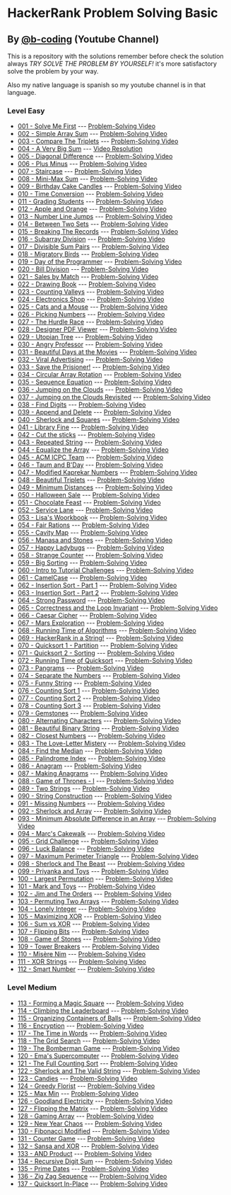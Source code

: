 # HackerRank Problem Solving Basic 
## By [@b-coding](https://www.youtube.com/@b-coding) (Youtube Channel)
This is a repository with the solutions remember before check the solution always *TRY SOLVE THE PROBLEM BY YOURSELF!* it's more satisfactory solve the problem by your way.

Also my native language is spanish so my youtube channel is in that language.
### Level Easy
- [001 - Solve Me First](https://github.com/boris-calli/problem-solving-basic-hackerrank/blob/main/Easy/001-SolveMeFirst.js) --- [Problem-Solving Video](https://youtu.be/oy1bk353RmA?si=q1nQkCkT83G4t4N1)
- [002 - Simple Array Sum](https://github.com/boris-calli/problem-solving-basic-hackerrank-solutions/blob/main/Easy/002-SimpleArraySum.js) --- [Problem-Solving Video](https://youtu.be/RrrPL_XJj8g?si=nxMrExnWqfvWHlAO)
- [003 - Compare The Triplets](https://github.com/boris-calli/problem-solving-basic-hackerrank-solutions/blob/main/Easy/003-CompareTheTriplets.js) --- [Problem-Solving Video](https://youtu.be/FtBYzOpe30o?si=1aegy2-CPJl2mX49)
- [004 - A Very Big Sum](https://github.com/boris-calli/problem-solving-basic-hackerrank-solutions/blob/main/Easy/004-AVeryBigSum.js) --- [Video Resolution](https://youtu.be/YpxzcR6CyDo?si=jsAmHCE-jDCUoDEL)
- [005 - Diagonal Difference](https://github.com/boris-calli/problem-solving-basic-hackerrank-solutions/blob/main/Easy/005-DiagonalDifference.js) --- [Problem-Solving Video](https://youtu.be/ZvvZdZ_iGts?si=kPWTOoSNwb-q4XgB)
- [006 - Plus Minus](https://github.com/boris-calli/problem-solving-basic-hackerrank-solutions/blob/main/Easy/006-PlusMinus.js) --- [Problem-Solving Video](https://youtu.be/CjCGyLmEQJU?si=4s8BH5n6NfAswxa4)
- [007 - Staircase](https://github.com/boris-calli/problem-solving-basic-hackerrank-solutions/blob/main/Easy/007-Staircase.js) --- [Problem-Solving Video](https://youtu.be/Qk-Sx8fJjlo?si=UfgHH4GAQuXNmXIl)
- [008 - Mini-Max Sum](https://github.com/boris-calli/problem-solving-basic-hackerrank-solutions/blob/main/Easy/008-Mini-MaxSum.js) --- [Problem-Solving Video](https://youtu.be/ymCnZqfCVro?si=2skBT7YbYwuPM-q-)
- [009 - Birthday Cake Candles](https://github.com/boris-calli/problem-solving-basic-hackerrank-solutions/blob/main/Easy/009-BirthdayCakeCandles.js) --- [Problem-Solving Video](https://youtu.be/vDH29ubGeao?si=Oxvgcz2qTo0v83tO)
- [010 - Time Conversion](https://github.com/boris-calli/problem-solving-basic-hackerrank-solutions/blob/main/Easy/010-TimeConversion.js) --- [Problem-Solving Video](https://youtu.be/4qTQaS1Rwvo?si=JyGTa6c4gq7Vu7zm)
- [011 - Grading Students](https://github.com/boris-calli/problem-solving-basic-hackerrank-solutions/blob/main/Easy/011-GradingStudents.js) --- [Problem-Solving Video](https://youtu.be/aPlzfXfRJ98?si=ixSuCAVU0XWwBa5L)
- [012 - Apple and Orange](https://github.com/boris-calli/problem-solving-basic-hackerrank-solutions/blob/main/Easy/012-AppleAndOrange.js) --- [Problem-Solving Video](https://youtu.be/hi29AlUKQrQ?si=BIQ6ydULwDTapzSP)
- [013 - Number Line Jumps](https://github.com/boris-calli/problem-solving-basic-hackerrank-solutions/blob/main/Easy/013-NumberLineJumps.js) --- [Problem-Solving Video](https://youtu.be/3j5pHRXkSMA?si=DtDGpo9FT6GXL70Y)
- [014 - Between Two Sets]() --- [Problem-Solving Video]()
- [015 - Breaking The Records](https://github.com/boris-calli/problem-solving-basic-hackerrank-solutions/blob/main/Easy/015-BreakingTheRecords.js) --- [Problem-Solving Video](https://youtu.be/hsTuEn3fuHo?si=Ou3obum3ZdSrVQBa)
- [016 - Subarray Division](https://github.com/boris-calli/problem-solving-basic-hackerrank-solutions/blob/main/Easy/016-SubarrayDivision.js) --- [Problem-Solving Video](https://youtu.be/XRLyggabH6o?si=RXoVxkGuydlUZEc-)
- [017 - Divisible Sum Pairs](https://github.com/boris-calli/problem-solving-basic-hackerrank-solutions/blob/main/Easy/017-DivisibleSumPairs.js) --- [Problem-Solving Video](https://youtu.be/3EHO26IgM04?si=DBa4bUVirNRU7LXs)
- [018 - Migratory Birds](https://github.com/boris-calli/problem-solving-basic-hackerrank-solutions/blob/main/Easy/018-MigratoryBirds.js) --- [Problem-Solving Video](https://youtu.be/uwplcoin-w0?si=0I_foAGd5U9TuZX_)
- [019 - Day of the Programmer](https://github.com/boris-calli/problem-solving-basic-hackerrank-solutions/blob/main/Easy/019-DayOfTheProgrammer.js) --- [Problem-Solving Video](https://youtu.be/zJ-F-obdWuo)
- [020 - Bill Division](https://github.com/boris-calli/problem-solving-basic-hackerrank-solutions/blob/main/Easy/020-BillDivision.js) --- [Problem-Solving Video](https://youtu.be/4G70rKtCN1U?si=1ImmXxS8oLNS5c5S)
- [021 - Sales by Match](https://github.com/boris-calli/problem-solving-basic-hackerrank-solutions/blob/main/Easy/021-SalesByMatch.js) --- [Problem-Solving Video](https://youtu.be/Z6ONl4P8eu0?si=kekex1b0BdDBXVJD)
- [022 - Drawing Book](https://github.com/boris-calli/problem-solving-basic-hackerrank-solutions/blob/main/Easy/022-DrawingBook.js) --- [Problem-Solving Video](https://youtu.be/fAb_n9_WRFo?si=r61TCUcw8WPe2zVw)
- [023 - Counting Valleys](https://github.com/boris-calli/problem-solving-basic-hackerrank-solutions/blob/main/Easy/023-CountingValleys.js) --- [Problem-Solving Video](https://youtu.be/5gYBQi5o6gQ?si=mZsFm4-yVCRkK5sC)
- [024 - Electronics Shop](https://github.com/boris-calli/problem-solving-basic-hackerrank-solutions/blob/main/Easy/024-ElectronicsShop.js) --- [Problem-Solving Video](https://youtu.be/I8f1Nv3kiJo?si=hFiYXZMOLhL-0IjK)
- [025 - Cats and a Mouse](https://github.com/boris-calli/problem-solving-basic-hackerrank-solutions/blob/main/Easy/025-CatsAndAMouse.js) --- [Problem-Solving Video](https://youtu.be/-nJNWLS-QDQ?si=37cymF6vC6leOrdj)
- [026 - Picking Numbers](https://github.com/boris-calli/problem-solving-basic-hackerrank-solutions/blob/main/Easy/026-PickingNumbers.js) --- [Problem-Solving Video](https://youtu.be/vx4s1JO-ZTQ?si=YYTd0uP4Zq5nysyv)
- [027 - The Hurdle Race](https://github.com/boris-calli/problem-solving-basic-hackerrank-solutions/blob/main/Easy/027-TheHardleRace.js) --- [Problem-Solving Video](https://youtu.be/jFUqxnxcaSw?si=9G5BFj5Jg3SuteM6)
- [028 - Designer PDF Viewer](https://github.com/boris-calli/problem-solving-basic-hackerrank-solutions/blob/main/Easy/028-DesignerPDFViewer.js) --- [Problem-Solving Video](https://youtu.be/XbUKws0TO28?si=Ahbunpnynl1J7WWA)
- [029 - Utopian Tree](https://github.com/boris-calli/problem-solving-basic-hackerrank-solutions/blob/main/Easy/029-UtopianTree.js) --- [Problem-Solving Video](https://youtu.be/7Gifh2DvgRg?si=m-kJ0TH7_CM4DJtq)
- [030 - Angry Professor](https://github.com/boris-calli/problem-solving-basic-hackerrank-solutions/blob/main/Easy/030-AngryProfessor.js) --- [Problem-Solving Video](https://youtu.be/3YBjaxdU5i8?si=sp3BWyaF3x2iBJ9F)
- [031 - Beautiful Days at the Movies](https://github.com/boris-calli/problem-solving-basic-hackerrank-solutions/blob/main/Easy/031-BeautifulDaysAtTheMovies.js) --- [Problem-Solving Video](https://youtu.be/YK9ZY3LMoOI?si=AQJfTpO1pj_rXSRm)
- [032 - Viral Advertising](https://github.com/boris-calli/problem-solving-basic-hackerrank-solutions/blob/main/Easy/032-ViralAdvertising.js) --- [Problem-Solving Video](https://youtu.be/BJy35fyEZoY?si=qjegwmx0Xg7Fy3Vu)
- [033 - Save the Prisioner!](https://github.com/boris-calli/problem-solving-basic-hackerrank-solutions/blob/main/Easy/033-SaveThePrisioner!.js) --- [Problem-Solving Video](https://youtu.be/zXojCImFvWA?si=hdbbp97YiSR-W6jK)
- [034 - Circular Array Rotation](https://github.com/boris-calli/problem-solving-basic-hackerrank-solutions/blob/main/Easy/034-CircularArrayRotation.js) --- [Problem-Solving Video](https://youtu.be/WJNiE-7px1M)
- [035 - Sequence Equation](https://github.com/boris-calli/problem-solving-basic-hackerrank-solutions/blob/main/Easy/035-SequenceEquation.js) --- [Problem-Solving Video](https://youtu.be/Ncz20ddce9A)
- [036 - Jumping on the Clouds](https://github.com/boris-calli/problem-solving-basic-hackerrank-solutions/blob/main/Easy/036-JumpingOnTheClouds.js) --- [Problem-Solving Video](https://youtu.be/PP6IcHILxwM)
- [037 - Jumping on the Clouds Revisited](https://github.com/boris-calli/problem-solving-basic-hackerrank-solutions/blob/main/Easy/037-JumpingOnTheCloudsRevisited.js) --- [Problem-Solving Video](https://youtu.be/l2tZbAe-tmE)
- [038 - Find Digits](https://github.com/boris-calli/problem-solving-basic-hackerrank-solutions/blob/main/Easy/038-FindDigits.js) --- [Problem-Solving Video](https://youtu.be/YmOFnr-eYVE)
- [039 - Append and Delete]() --- [Problem-Solving Video]()
- [040 - Sherlock and Squares](https://github.com/boris-calli/problem-solving-basic-hackerrank-solutions/blob/main/Easy/040-SherlockAndSquares.js) --- [Problem-Solving Video](https://youtu.be/lrUZv39CBIk)
- [041 - Library Fine](https://github.com/boris-calli/problem-solving-basic-hackerrank-solutions/blob/main/Easy/041-LibraryFine.js) --- [Problem-Solving Video](https://youtu.be/WVNwL_L1T9Y)
- [042 - Cut the sticks](https://github.com/boris-calli/problem-solving-basic-hackerrank-solutions/blob/main/Easy/042-CutTheSticks.js) --- [Problem-Solving Video](https://youtu.be/JA4WG72K2EA)
- [043 - Repeated String](https://github.com/boris-calli/problem-solving-basic-hackerrank-solutions/blob/main/Easy/043-RepeatedString.js) --- [Problem-Solving Video](https://youtu.be/uK8UAMaqt6E)
- [044 - Equalize the Array](https://github.com/boris-calli/problem-solving-basic-hackerrank-solutions/blob/main/Easy/044-EqualizeTheArray.js) --- [Problem-Solving Video](https://youtu.be/KgDXeAnfOwA?si=7J3FFN1h2xyR0mcV)
- [045 - ACM ICPC Team](https://github.com/boris-calli/problem-solving-basic-hackerrank-solutions/blob/main/Easy/045-ACMICPCTeam.js) --- [Problem-Solving Video](https://youtu.be/unWSlyxuaas)
- [046 - Taum and B'Day](https://github.com/boris-calli/problem-solving-basic-hackerrank-solutions/blob/main/Easy/046-TaumAndB'Day.js) --- [Problem-Solving Video](https://youtu.be/2YN_k10dz4A)
- [047 - Modified Kaprekar Numbers](https://github.com/boris-calli/problem-solving-basic-hackerrank-solutions/blob/main/Easy/047-ModifiedKaprekarNumbers.js) --- [Problem-Solving Video](https://youtu.be/oXVW4tuVmrA)
- [048 - Beautiful Triplets](https://github.com/boris-calli/problem-solving-basic-hackerrank-solutions/blob/main/Easy/048-BeautifulTriplets.js) --- [Problem-Solving Video](https://youtu.be/a5jNpZIwS1o)
- [049 - Minimum Distances](https://github.com/boris-calli/problem-solving-basic-hackerrank-solutions/blob/main/Easy/049-MinimumDistances.js) --- [Problem-Solving Video](https://youtu.be/_hbP6C7E7-4)
- [050 - Halloween Sale](https://github.com/boris-calli/problem-solving-basic-hackerrank-solutions/blob/main/Easy/050-HalloweenSale.js) --- [Problem-Solving Video](https://youtu.be/Gm9HmOV2pTg)
- [051 - Chocolate Feast](https://github.com/boris-calli/problem-solving-basic-hackerrank-solutions/blob/main/Easy/051-ChocolateFeast.js) --- [Problem-Solving Video](https://youtu.be/8FESFTApsAE)
- [052 - Service Lane](https://github.com/boris-calli/problem-solving-basic-hackerrank-solutions/blob/main/Easy/052-ServiceLane.js) --- [Problem-Solving Video](https://youtu.be/Onu3ypLBwK4)
- [053 - Lisa's Woorkbook](https://github.com/boris-calli/problem-solving-basic-hackerrank-solutions/blob/main/Easy/053-Lisa'sWoorkbook.js) --- [Problem-Solving Video](https://youtu.be/vuNnpXyhkyY)
- [054 - Fair Rations](https://github.com/boris-calli/problem-solving-basic-hackerrank-solutions/blob/main/Easy/054-FairRations.js) --- [Problem-Solving Video](https://youtu.be/mysHD2PXjOI)
- [055 - Cavity Map](https://github.com/boris-calli/problem-solving-basic-hackerrank-solutions/blob/main/Easy/055-CavityMap.js) --- [Problem-Solving Video](https://youtu.be/MuPiv3yKaxw)
- [056 - Manasa and Stones](https://github.com/boris-calli/problem-solving-basic-hackerrank-solutions/blob/main/Easy/056-ManasaAndStones.js) --- [Problem-Solving Video](https://youtu.be/EQvE2GU6Ok4)
- [057 - Happy Ladybugs]() --- [Problem-Solving Video]()
- [058 - Strange Counter](https://github.com/boris-calli/problem-solving-basic-hackerrank-solutions/blob/main/Easy/058-StrangeCounter.js) --- [Problem-Solving Video](https://youtu.be/zEQXImWNJJk)
- [059 - Big Sorting]() --- [Problem-Solving Video]()
- [060 - Intro to Tutorial Challenges](https://github.com/boris-calli/problem-solving-basic-hackerrank-solutions/blob/main/Easy/060-IntroToTutorialChallenges.js) --- [Problem-Solving Video](https://youtu.be/Zm7shNsZLZc)
- [061 - CamelCase](https://github.com/boris-calli/problem-solving-basic-hackerrank-solutions/blob/main/Easy/061-CamelCase.js) --- [Problem-Solving Video](https://youtu.be/X93MHEt2Xmk)
- [062 - Insertion Sort - Part 1](https://github.com/boris-calli/problem-solving-basic-hackerrank-solutions/blob/main/Easy/062-InsertionSort-Part1) --- [Problem-Solving Video](https://youtu.be/G7xPU3kEwYI)
- [063 - Insertion Sort - Part 2](https://github.com/boris-calli/problem-solving-basic-hackerrank-solutions/blob/main/Easy/063-InsertionSort-Part2.js) --- [Problem-Solving Video](https://youtu.be/m1Ub85r-bMc)
- [064 - Strong Password](https://github.com/boris-calli/problem-solving-basic-hackerrank-solutions/blob/main/Easy/064-StrongPassword.js) --- [Problem-Solving Video](https://youtu.be/6xrDSvT2X3E)
- [065 - Correctness and the Loop Invariant](https://github.com/boris-calli/problem-solving-basic-hackerrank-solutions/blob/main/Easy/065-CorrectnessAndTheLoopInvariant.js) --- [Problem-Solving Video](https://youtu.be/QUanwKzPYOA)
- [066 - Caesar Cipher](https://github.com/boris-calli/problem-solving-basic-hackerrank-solutions/blob/main/Easy/066-CaesarCipher.js) --- [Problem-Solving Video](https://youtu.be/IkNYBFg7ZmE)
- [067 - Mars Exploration](https://github.com/boris-calli/problem-solving-basic-hackerrank-solutions/blob/main/Easy/067-MarsExploration.js) --- [Problem-Solving Video](https://youtu.be/UxOk3GqbSRY)
- [068 - Running Time of Algorithms](https://github.com/boris-calli/problem-solving-basic-hackerrank-solutions/blob/main/Easy/068-RunningTimeOfAlgorithms.js) --- [Problem-Solving Video](https://youtu.be/3Fn6pAamOuo)
- [069 - HackerRank in a String!]() --- [Problem-Solving Video]()
- [070 - Quicksort 1 - Partition](https://github.com/boris-calli/problem-solving-basic-hackerrank-solutions/blob/main/Easy/070-Quicksort1-Partition.js) --- [Problem-Solving Video](https://youtu.be/gz4ZQXjDYDw)
- [071 - Quicksort 2 - Sorting](https://github.com/boris-calli/problem-solving-basic-hackerrank-solutions/blob/main/Easy/071-Quicksort2-Sorting.js) --- [Problem-Solving Video](https://youtu.be/Yms2-aTwjoA)
- [072 - Running Time of Quicksort](https://github.com/boris-calli/problem-solving-basic-hackerrank-solutions/blob/main/Easy/072-RunningTimeofQuickSort.js) --- [Problem-Solving Video](https://youtu.be/Q5hJuyyR_RY)
- [073 - Pangrams](https://github.com/boris-calli/problem-solving-basic-hackerrank-solutions/blob/main/Easy/073-Pangrams.js) --- [Problem-Solving Video](https://youtu.be/eDJAc2NRnlk)
- [074 - Separate the Numbers]() --- [Problem-Solving Video]()
- [075 - Funny String](https://github.com/boris-calli/problem-solving-basic-hackerrank-solutions/blob/main/Easy/075-FunnyString.js) --- [Problem-Solving Video](https://youtu.be/eSy9L4FZe0Q)
- [076 - Counting Sort 1](https://github.com/boris-calli/problem-solving-basic-hackerrank-solutions/blob/main/Easy/076-CountingSort1.js) --- [Problem-Solving Video](https://youtu.be/sLas8c1i5OE)
- [077 - Counting Sort 2](https://github.com/boris-calli/problem-solving-basic-hackerrank-solutions/blob/main/Easy/077-CountingSort2.js) --- [Problem-Solving Video](https://youtu.be/8hKrKOOdQW8)
- [078 - Counting Sort 3](https://github.com/boris-calli/problem-solving-basic-hackerrank-solutions/blob/main/Easy/078-CountingSort3.js) --- [Problem-Solving Video](https://youtu.be/SdV83WMxcGQ)
- [079 - Gemstones](https://github.com/boris-calli/problem-solving-basic-hackerrank-solutions/blob/main/Easy/079-Gemstones.js) --- [Problem-Solving Video](https://youtu.be/-8ZbxcLSlhI)
- [080 - Alternating Characters](https://github.com/boris-calli/problem-solving-basic-hackerrank-solutions/blob/main/Easy/080-AlternatingCharacters.js) --- [Problem-Solving Video](https://youtu.be/mJlILDJO9CA)
- [081 - Beautiful Binary String]() --- [Problem-Solving Video]()
- [082 - Closest Numbers]() --- [Problem-Solving Video]()
- [083 - The Love-Letter Mistery](https://github.com/boris-calli/problem-solving-basic-hackerrank-solutions/blob/main/Easy/083-TheLove-LetterMistery.js) --- [Problem-Solving Video](https://youtu.be/mIX4u92DM0M?si=DxJCtBb1tfek7d4N)
- [084 - Find the Median]() --- [Problem-Solving Video]()
- [085 - Palindrome Index]() --- [Problem-Solving Video]()
- [086 - Anagram]() --- [Problem-Solving Video]()
- [087 - Making Anagrams]() --- [Problem-Solving Video]()
- [088 - Game of Thrones - I]() --- [Problem-Solving Video]()
- [089 - Two Strings](https://github.com/boris-calli/problem-solving-basic-hackerrank-solutions/blob/main/Easy/089-TwoStrings.js) --- [Problem-Solving Video](https://youtu.be/IaJOeZDp4Rw)
- [090 - String Construction]() --- [Problem-Solving Video]()
- [091 - Missing Numbers]() --- [Problem-Solving Video]()
- [092 - Sherlock and Array]() --- [Problem-Solving Video]()
- [093 - Minimum Absolute Difference in an Array]() --- [Problem-Solving Video]()
- [094 - Marc's Cakewalk](https://github.com/boris-calli/problem-solving-basic-hackerrank-solutions/blob/main/Easy/094-Marc'sCakewalk.js) --- [Problem-Solving Video](https://youtu.be/1fw8k1w41xY)
- [095 - Grid Challenge]() --- [Problem-Solving Video]()
- [096 - Luck Balance]() --- [Problem-Solving Video]()
- [097 - Maximum Perimeter Triangle]() --- [Problem-Solving Video]()
- [098 - Sherlock and The Beast]() --- [Problem-Solving Video]()
- [099 - Priyanka and Toys]() --- [Problem-Solving Video]()
- [100 - Largest Permutation]() --- [Problem-Solving Video]()
- [101 - Mark and Toys]() --- [Problem-Solving Video]()
- [102 - Jim and The Orders]() --- [Problem-Solving Video]()
- [103 - Permuting Two Arrays]() --- [Problem-Solving Video]()
- [104 - Lonely Integer]() --- [Problem-Solving Video]()
- [105 - Maximizing XOR]() --- [Problem-Solving Video]()
- [106 - Sum vs XOR]() --- [Problem-Solving Video]()
- [107 - Flipping Bits]() --- [Problem-Solving Video]()
- [108 - Game of Stones]() --- [Problem-Solving Video]()
- [109 - Tower Breakers]() --- [Problem-Solving Video]()
- [110 - Misère Nim]() --- [Problem-Solving Video]()
- [111 - XOR Strings]() --- [Problem-Solving Video]()
- [112 - Smart Number]() --- [Problem-Solving Video]()
### Level Medium
- [113 - Forming a Magic Square]() --- [Problem-Solving Video]()
- [114 - Climbing the Leaderboard]() --- [Problem-Solving Video]()
- [115 - Organizing Containers of Balls]() --- [Problem-Solving Video]()
- [116 - Encryption]() --- [Problem-Solving Video]()
- [117 - The Time in Words]() --- [Problem-Solving Video]()
- [118 - The Grid Search]() --- [Problem-Solving Video]()
- [119 - The Bomberman Game]() --- [Problem-Solving Video]()
- [120 - Ema's Supercomputer]() --- [Problem-Solving Video]()
- [121 - The Full Counting Sort]() --- [Problem-Solving Video]()
- [122 - Sherlock and The Valid String]() --- [Problem-Solving Video]()
- [123 - Candies]() --- [Problem-Solving Video]()
- [124 - Greedy Florist]() --- [Problem-Solving Video]()
- [125 - Max Min]() --- [Problem-Solving Video]()
- [126 - Goodland Electricity]() --- [Problem-Solving Video]()
- [127 - Flipping the Matrix]() --- [Problem-Solving Video]()
- [128 - Gaming Array]() --- [Problem-Solving Video]()
- [129 - New Year Chaos]() --- [Problem-Solving Video]()
- [130 - Fibonacci Modified]() --- [Problem-Solving Video]()
- [131 - Counter Game]() --- [Problem-Solving Video]()
- [132 - Sansa and XOR]() --- [Problem-Solving Video]()
- [133 - AND Product]() --- [Problem-Solving Video]()
- [134 - Recursive Digit Sum](https://github.com/boris-calli/problem-solving-basic-hackerrank-solutions/blob/main/Medium/134-RecursiveDigitSum.js) --- [Problem-Solving Video](https://youtu.be/LqdlEYy8ymw)
- [135 - Prime Dates]() --- [Problem-Solving Video]()
- [136 - Zig Zag Sequence]() --- [Problem-Solving Video]()
- [137 - Quicksort In-Place](https://github.com/boris-calli/problem-solving-basic-hackerrank-solutions/blob/main/Medium/137-QuicksortIn-Place.js) --- [Problem-Solving Video](https://youtu.be/EqWm6lYFn2Q)
